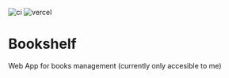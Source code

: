 ![ci](https://github.com/hiterm/bookshelf/actions/workflows/ci.yml/badge.svg)
![vercel](https://vercelbadge.vercel.app/api/hiterm/bookshelf)

# Bookshelf

Web App for books management (currently only accesible to me)
